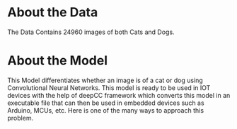 # About the Data
The Data Contains 24960 images of both Cats and Dogs.

# About the Model
This Model differentiates whether an image is of a cat or dog using Convolutional Neural Networks. This model is ready to be used in IOT devices with the help of deepCC framework which converts this model in an executable file that can then be used in embedded devices such as Arduino, MCUs, etc. Here is one of the many ways to approach this problem.
